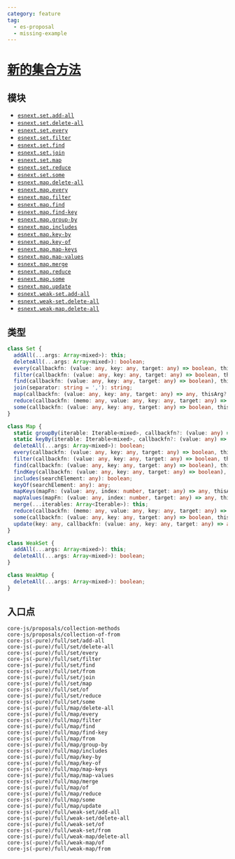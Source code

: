 ```yaml
---
category: feature
tag:
  - es-proposal
  - missing-example
---
```


# [新的集合方法](https://github.com/tc39/proposal-collection-methods)

## 模块

- [`esnext.set.add-all`](https://github.com/zloirock/core-js/blob/master/packages/core-js/modules/esnext.set.add-all.js)
- [`esnext.set.delete-all`](https://github.com/zloirock/core-js/blob/master/packages/core-js/modules/esnext.set.delete-all.js)
- [`esnext.set.every`](https://github.com/zloirock/core-js/blob/master/packages/core-js/modules/esnext.set.every.js)
- [`esnext.set.filter`](https://github.com/zloirock/core-js/blob/master/packages/core-js/modules/esnext.set.filter.js)
- [`esnext.set.find`](https://github.com/zloirock/core-js/blob/master/packages/core-js/modules/esnext.set.find.js)
- [`esnext.set.join`](https://github.com/zloirock/core-js/blob/master/packages/core-js/modules/esnext.set.join.js)
- [`esnext.set.map`](https://github.com/zloirock/core-js/blob/master/packages/core-js/modules/esnext.set.map.js)
- [`esnext.set.reduce`](https://github.com/zloirock/core-js/blob/master/packages/core-js/modules/esnext.set.reduce.js)
- [`esnext.set.some`](https://github.com/zloirock/core-js/blob/master/packages/core-js/modules/esnext.set.some.js)
- [`esnext.map.delete-all`](https://github.com/zloirock/core-js/blob/master/packages/core-js/modules/esnext.map.delete-all.js)
- [`esnext.map.every`](https://github.com/zloirock/core-js/blob/master/packages/core-js/modules/esnext.map.every.js)
- [`esnext.map.filter`](https://github.com/zloirock/core-js/blob/master/packages/core-js/modules/esnext.map.filter.js)
- [`esnext.map.find`](https://github.com/zloirock/core-js/blob/master/packages/core-js/modules/esnext.map.find.js)
- [`esnext.map.find-key`](https://github.com/zloirock/core-js/blob/master/packages/core-js/modules/esnext.map.find-key.js)
- [`esnext.map.group-by`](https://github.com/zloirock/core-js/blob/master/packages/core-js/modules/esnext.map.group-by.js)
- [`esnext.map.includes`](https://github.com/zloirock/core-js/blob/master/packages/core-js/modules/esnext.map.includes.js)
- [`esnext.map.key-by`](https://github.com/zloirock/core-js/blob/master/packages/core-js/modules/esnext.map.key-by.js)
- [`esnext.map.key-of`](https://github.com/zloirock/core-js/blob/master/packages/core-js/modules/esnext.map.key-of.js)
- [`esnext.map.map-keys`](https://github.com/zloirock/core-js/blob/master/packages/core-js/modules/esnext.map.map-keys.js)
- [`esnext.map.map-values`](https://github.com/zloirock/core-js/blob/master/packages/core-js/modules/esnext.map.map-values.js)
- [`esnext.map.merge`](https://github.com/zloirock/core-js/blob/master/packages/core-js/modules/esnext.map.merge.js)
- [`esnext.map.reduce`](https://github.com/zloirock/core-js/blob/master/packages/core-js/modules/esnext.map.reduce.js)
- [`esnext.map.some`](https://github.com/zloirock/core-js/blob/master/packages/core-js/modules/esnext.map.some.js)
- [`esnext.map.update`](https://github.com/zloirock/core-js/blob/master/packages/core-js/modules/esnext.map.update.js)
- [`esnext.weak-set.add-all`](https://github.com/zloirock/core-js/blob/master/packages/core-js/modules/esnext.weak-set.add-all.js)
- [`esnext.weak-set.delete-all`](https://github.com/zloirock/core-js/blob/master/packages/core-js/modules/esnext.weak-set.delete-all.js)
- [`esnext.weak-map.delete-all`](https://github.com/zloirock/core-js/blob/master/packages/core-js/modules/esnext.weak-map.delete-all.js)

## 类型

```ts
class Set {
  addAll(...args: Array<mixed>): this;
  deleteAll(...args: Array<mixed>): boolean;
  every(callbackfn: (value: any, key: any, target: any) => boolean, thisArg?: any): boolean;
  filter(callbackfn: (value: any, key: any, target: any) => boolean, thisArg?: any): Set;
  find(callbackfn: (value: any, key: any, target: any) => boolean), thisArg?: any): any;
  join(separator: string = ','): string;
  map(callbackfn: (value: any, key: any, target: any) => any, thisArg?: any): Set;
  reduce(callbackfn: (memo: any, value: any, key: any, target: any) => any, initialValue?: any): any;
  some(callbackfn: (value: any, key: any, target: any) => boolean, thisArg?: any): boolean;
}

class Map {
  static groupBy(iterable: Iterable<mixed>, callbackfn?: (value: any) => any): Map;
  static keyBy(iterable: Iterable<mixed>, callbackfn?: (value: any) => any): Map;
  deleteAll(...args: Array<mixed>): boolean;
  every(callbackfn: (value: any, key: any, target: any) => boolean, thisArg?: any): boolean;
  filter(callbackfn: (value: any, key: any, target: any) => boolean, thisArg?: any): Map;
  find(callbackfn: (value: any, key: any, target: any) => boolean), thisArg?: any): any;
  findKey(callbackfn: (value: any, key: any, target: any) => boolean), thisArg?: any): any;
  includes(searchElement: any): boolean;
  keyOf(searchElement: any): any;
  mapKeys(mapFn: (value: any, index: number, target: any) => any, thisArg?: any): Map;
  mapValues(mapFn: (value: any, index: number, target: any) => any, thisArg?: any): Map;
  merge(...iterables: Array<Iterable>): this;
  reduce(callbackfn: (memo: any, value: any, key: any, target: any) => any, initialValue?: any): any;
  some(callbackfn: (value: any, key: any, target: any) => boolean, thisArg?: any): boolean;
  update(key: any, callbackfn: (value: any, key: any, target: any) => any, thunk?: (key: any, target: any) => any): this;
}

class WeakSet {
  addAll(...args: Array<mixed>): this;
  deleteAll(...args: Array<mixed>): boolean;
}

class WeakMap {
  deleteAll(...args: Array<mixed>): boolean;
}
```

## 入口点

```
core-js/proposals/collection-methods
core-js/proposals/collection-of-from
core-js(-pure)/full/set/add-all
core-js(-pure)/full/set/delete-all
core-js(-pure)/full/set/every
core-js(-pure)/full/set/filter
core-js(-pure)/full/set/find
core-js(-pure)/full/set/from
core-js(-pure)/full/set/join
core-js(-pure)/full/set/map
core-js(-pure)/full/set/of
core-js(-pure)/full/set/reduce
core-js(-pure)/full/set/some
core-js(-pure)/full/map/delete-all
core-js(-pure)/full/map/every
core-js(-pure)/full/map/filter
core-js(-pure)/full/map/find
core-js(-pure)/full/map/find-key
core-js(-pure)/full/map/from
core-js(-pure)/full/map/group-by
core-js(-pure)/full/map/includes
core-js(-pure)/full/map/key-by
core-js(-pure)/full/map/key-of
core-js(-pure)/full/map/map-keys
core-js(-pure)/full/map/map-values
core-js(-pure)/full/map/merge
core-js(-pure)/full/map/of
core-js(-pure)/full/map/reduce
core-js(-pure)/full/map/some
core-js(-pure)/full/map/update
core-js(-pure)/full/weak-set/add-all
core-js(-pure)/full/weak-set/delete-all
core-js(-pure)/full/weak-set/of
core-js(-pure)/full/weak-set/from
core-js(-pure)/full/weak-map/delete-all
core-js(-pure)/full/weak-map/of
core-js(-pure)/full/weak-map/from
```
